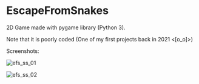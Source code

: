 # EscapeFromSnakes
2D Game made with pygame library (Python 3).

Note that it is poorly coded (One of my first projects back in 2021 <[o_o]>)

Screenshots:

![efs_ss_01](https://github.com/gokmavisianka/EscapeFromSnakes/assets/85447383/6ede855c-4bfc-4534-bcf1-3c6dc0b72d60)

![efs_ss_02](https://github.com/gokmavisianka/EscapeFromSnakes/assets/85447383/97357b61-3668-41cd-ba66-48a6ab4ab3b4)
